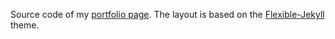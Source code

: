 Source code of my [portfolio page](leative.github.io).
The layout is based on the [Flexible-Jekyll](https://artemsheludko.github.io/flexible-jekyll/) theme.
